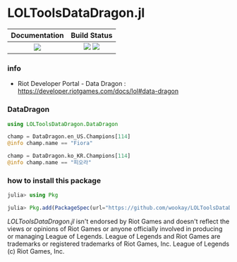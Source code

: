 # LOLToolsDataDragon.jl

|  **Documentation**                        |  **Build Status**                                                  |
|:-----------------------------------------:|:------------------------------------------------------------------:|
|  [![][docs-latest-img]][docs-latest-url]  |  [![][actions-img]][actions-url]  [![][codecov-img]][codecov-url]  |

### info
 * Riot Developer Portal - Data Dragon :  <https://developer.riotgames.com/docs/lol#data-dragon>


### DataDragon

```julia
using LOLToolsDataDragon.DataDragon

champ = DataDragon.en_US.Champions[114]
@info champ.name == "Fiora"

champ = DataDragon.ko_KR.Champions[114]
@info champ.name == "피오라"
```

### how to install this package

```julia
julia> using Pkg

julia> Pkg.add(PackageSpec(url="https://github.com/wookay/LOLToolsDataDragon.jl.git"))
```


[docs-latest-img]: https://img.shields.io/badge/docs-latest-blue.svg
[docs-latest-url]: https://wookay.github.io/docs/LOLToolsDataDragon.jl/

[actions-img]: https://github.com/wookay/LOLToolsDataDragon.jl/workflows/CI/badge.svg
[actions-url]: https://github.com/wookay/LOLToolsDataDragon.jl/actions

[codecov-img]: https://codecov.io/gh/wookay/LOLToolsDataDragon.jl/branch/master/graph/badge.svg
[codecov-url]: https://codecov.io/gh/wookay/LOLToolsDataDragon.jl/branch/master


*LOLToolsDataDragon.jl* isn't endorsed by Riot Games and doesn't reflect the views or opinions of Riot Games or anyone officially involved in producing or managing League of Legends.
League of Legends and Riot Games are trademarks or registered trademarks of Riot Games, Inc. League of Legends (c) Riot Games, Inc.
